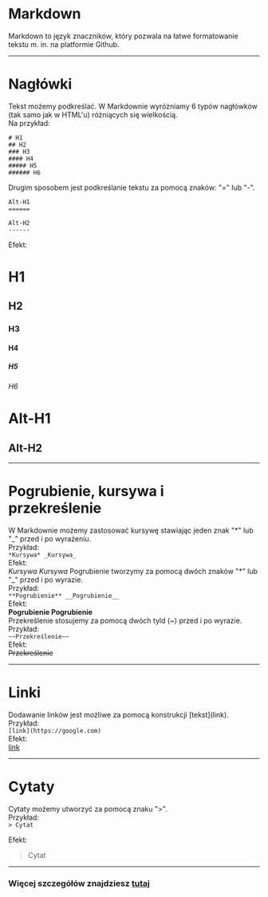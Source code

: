 ﻿Markdown
========

Markdown to język znaczników, który pozwala na łatwe formatowanie tekstu m. in. na platformie Github.
  

* * *

Nagłówki
========

Tekst możemy podkreślać. W Markdownie wyróżniamy 6 typów nagłówków (tak samo jak w HTML'u) różniących się wielkością.  
Na przykład:  

    # H1  
    ## H2
    ### H3  
    #### H4  
    ##### H5  
    ###### H6

Drugim sposobem jest podkreślanie tekstu za pomocą znaków: "=" lub "-".  

    Alt-H1  
    ======  
      
    Alt-H2  
    ------  

Efekt:

H1
==

H2
--

### H3

#### H4

##### H5

###### H6

Alt-H1
======

Alt-H2
------

* * *

Pogrubienie, kursywa i przekreślenie
====================================

W Markdownie możemy zastosować kursywę stawiając jeden znak "\*" lub "\_" przed i po wyrażeniu.  
Przykład:  
`*Kursywa* _Kursywa_`  
Efekt:  
_Kursywa Kursywa_ 
Pogrubienie tworzymy za pomocą dwóch znaków "\*" lub "\_" przed i po wyrazie.  
Przykład:  
`**Pogrubienie** __Pogrubienie__`  
Efekt:  
**Pogrubienie Pogrubienie**  
Przekreślenie stosujemy za pomocą dwóch tyld (~) przed i po wyrazie.  
Przykład:  
`~~Przekreślenie~~`  
Efekt:  
~~Przekreślenie~~

* * *

Linki
=====

Dodawanie linków jest możliwe za pomocą konstrukcji \[tekst\](link).  
Przykład:  
`[link](https://google.com)`  
Efekt:  
[link](https://www.google.com)

* * *

Cytaty
======

Cytaty możemy utworzyć za pomocą znaku ">".  
Przykład:  
`> Cytat`  
  
Efekt:  
  

> Cytat

* * *

### Więcej szczegółów znajdziesz [tutaj](https://github.com/adam-p/markdown-here/wiki/Markdown-Cheatsheet#h1)